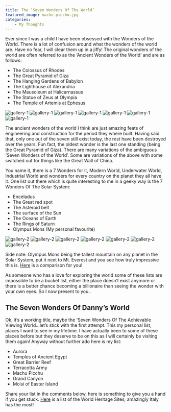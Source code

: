 ```yaml
---
title: The ‘Seven Wonders Of The World’
featured_image: machu-picchu.jpg
categories:
    - My Thoughts
---
```


Ever since I was a child I have been obsessed with the Wonders of the World. There is a lot of confusion around what the wonders of the world are. Have no fear, I will clear them up in a jiffy! The original wonders of the world are often referred to as the ‘Ancient Wonders of the World’ and are as follows:

- The Colossus of Rhodes
- The Great Pyramid of Giza
- The Hanging Gardens of Babylon
- The Lighthouse of Alexandria
- The Mausoleum at Halicarnassus
- The Statue of Zeus at Olympia
- The Temple of Artemis at Ephesus

![gallery-1][colossus]
![gallery-1][pyramid]
![gallery-1][hanging-gardens]
![gallery-1][lighthouse]
![gallery-1][mausoleum]
![gallery-1][zeus]
![gallery-1][temple]

[colossus]: /images/uploads/2013/08/colossus.jpg
[pyramid]: /images/uploads/2013/08/GizaPyramids.jpg
[hanging-gardens]: /images/uploads/2013/08/Hanging-Gardens-of-Babylon.jpg
[lighthouse]: /images/uploads/2013/08/pharos-lighthouse-of-alexandra.jpg
[mausoleum]: /images/uploads/2013/08/halicarnassus.jpg
[zeus]: /images/uploads/2013/08/Statue-of-Zeus-at-Olympia.jpg
[temple]: /images/uploads/2013/08/temple-of-artemis.jpg

The ancient wonders of the world I think are just amazing feats of engineering and construction for the period they where built. Having said that, only one out of the seven still exist today, the rest have been destroyed over the years. Fun fact, the oldest wonder is the last one standing (being the Great Pyramid of Giza). There are many variations of the ambiguous ‘Seven Wonders of the World’. Some are variations of the above with some switched out for things like the Great Wall of China.

You name it, there is a 7 Wonders for it, Modern World, Underwater World, Industrial World and wonders for every country on the planet they all have it. One list out there which is quite interesting to me in a geeky way is the 7 Wonders Of The Solar System:

- Enceladus
- The Great red spot
- The Asteroid belt
- The surface of the Sun
- The Oceans of Earth
- The Rings of Saturn
- Olympus Mons (My personal favourite)

![gallery-2][enceladus]
![gallery-2][red-spot]
![gallery-2][asteroid-belt]
![gallery-2][sun]
![gallery-2][oceans]
![gallery-2][rings]
![gallery-2][olympus-mons]

[enceladus]: /images/uploads/2013/08/Enceladus.jpg
[red-spot]: /images/uploads/2013/08/redspot.jpg
[asteroid-belt]: /images/uploads/2013/08/asteroid-belt.jpg
[sun]: /images/uploads/2013/08/sun.jpg
[oceans]: /images/uploads/2013/08/oceans.jpg
[rings]: /images/uploads/2013/08/Saturn.jpg
[olympus-mons]: /images/uploads/2013/08/Olympus-Mons.jpg


Side note: Olympus Mons being the tallest mountain on any planet in the Solar System, put it next to Mt. Everest and you see how truly impressive this is. [Here][comparison] is a comparison for you!

As someone who has a love for exploring the world some of these lists are impossible to be a bucket list, either the place doesn’t exist anymore or there is a better chance becoming a billionaire than seeing the wonder with your own eyes. So I now present to you..

[comparison]: /images/uploads/2013/08/olympus-mons-comparison.png

## The Seven Wonders Of Danny’s World

Ok, it’s a working title, maybe the ‘Seven Wonders Of The Achievable Viewing World…let’s stick with the first attempt. This my personal list, places I want to see in my lifetime. I have actually been to some of these places before but they deserve to be on this as I will certainly be visiting them again! Anyway without further ado here is my list:

- Aurora
- Temples of Ancient Egypt
- Great Barrier Reef
- Terracotta Army
- Machu Picchu
- Grand Canyon
- Mo’ai of Easter Island

Share your list in the comments below, here is something to give you a hand if you get stuck. [Here](http://whc.unesco.org/en/list) is a list of the World Heritage Sites; amazingly Italy has the most!